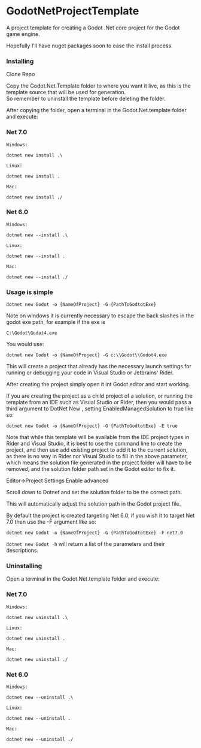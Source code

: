# GodotNetProjectTemplate

A project template for creating a Godot .Net core project for the Godot game engine.

Hopefully I'll have nuget packages soon to ease the install process.


### Installing

Clone Repo

Copy the Godot.Net.Template folder to where you want it live, as this is the template source that will be used for generation.  
So remember to uninstall the template before deleting the folder.

After copying the folder, open a terminal in the Godot.Net.template folder and execute:

### Net 7.0

    Windows:

    dotnet new install .\

    Linux:

    dotnet new install .

    Mac:

    dotnet new install ./

### Net 6.0

    Windows:

    dotnet new --install .\

    Linux:

    dotnet new --install .

    Mac:

    dotnet new --install ./

### Usage is simple

`dotnet new Godot -o {NameOfProject} -G {PathToGodtotExe}`

Note on windows it is currently necessary to escape the back slashes in the godot exe path, for example if the exe is

`C:\Godot\Godot4.exe`

You would use:

`dotnet new Godot -o {NameOfProject} -G c:\\Godot\\Godot4.exe`

This will create a project that already has the necessary launch settings for running or debugging your code in Visual Studio or Jetbrains' Rider.

After creating the project simply open it int Godot editor and start working.

If you are creating the project as a child project of a solution, or running the template from an IDE such as Visual Studio or Rider, then you would pass a third argument to DotNet New , setting EnabledManagedSolution to true like so:

`dotnet new Godot -o {NameOfProject} -G {PathToGodtotExe} -E true`

Note that while this template will be available from the IDE project types in Rider and Visual Studio, it is best to use the command line to create the project, 
and then use add existing project to add it to the current solution, as there is no way in Rider nor Visual Studio to fill in the above parameter, which means the 
solution file generated in the project folder will have to be removed, and the solution folder path set in the Godot editor to fix it.  

Editor->Project Settings Enable advanced

Scroll down to Dotnet and set the solution folder to be the correct path.

This will automatically adjust the solution path in the Godot project file.

By default the project is created targeting Net 6.0, if you wish it to target Net 7.0 then use the -F argument like so:

`dotnet new Godot -o {NameOfProject} -G {PathToGodtotExe} -F net7.0`

`dotnet new Godot -h` will return a list of the parameters and their descriptions.

### Uninstalling

Open a terminal in the Godot.Net.template folder and execute:

### Net 7.0

    Windows:

    dotnet new uninstall .\

    Linux:

    dotnet new uninstall .

    Mac:

    dotnet new uninstall ./

### Net 6.0

    Windows:

    dotnet new --uninstall .\

    Linux:

    dotnet new --uninstall .

    Mac:

    dotnet new --uninstall ./
